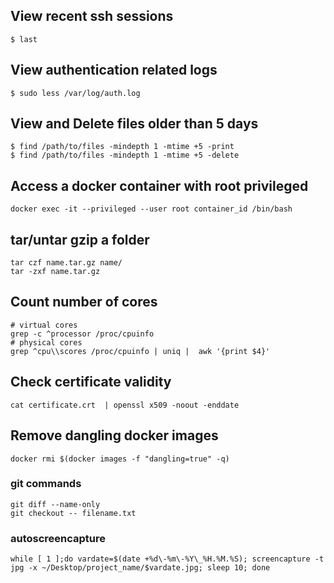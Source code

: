 ## View recent ssh sessions
```
$ last
```
## View authentication related logs
```
$ sudo less /var/log/auth.log
```
## View and Delete files older than 5 days
```
$ find /path/to/files -mindepth 1 -mtime +5 -print
$ find /path/to/files -mindepth 1 -mtime +5 -delete
```
## Access a docker container with root privileged
```
docker exec -it --privileged --user root container_id /bin/bash
```
## tar/untar gzip a folder
```
tar czf name.tar.gz name/
tar -zxf name.tar.gz
```
## Count number of cores
```
# virtual cores
grep -c ^processor /proc/cpuinfo
# physical cores
grep ^cpu\\scores /proc/cpuinfo | uniq |  awk '{print $4}' 
```
## Check certificate validity
```
cat certificate.crt  | openssl x509 -noout -enddate
```
## Remove dangling docker images
```
docker rmi $(docker images -f "dangling=true" -q)
```
### git commands
```
git diff --name-only
git checkout -- filename.txt
```
### autoscreencapture
```
while [ 1 ];do vardate=$(date +%d\-%m\-%Y\_%H.%M.%S); screencapture -t jpg -x ~/Desktop/project_name/$vardate.jpg; sleep 10; done
```